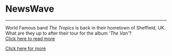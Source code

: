 <h1>NewsWave</h1>
<hr/>
<p> World Famous band <em>The Tropics</em> is back in their hometown of Sheffield, UK. What are they up to after their tour for the album <i>'The Van'</i>?<br/>
<a href="/BasicWebDesign/NewsArticle.html" target="_self">Click here to read more</a></p>
<p><a href="/BasicWebDesign/NewsArticle.pdf" target="_self">Click here for more</a></p>
